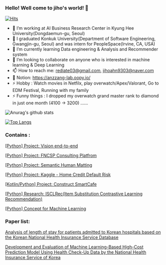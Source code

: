 ### Hello! Well come to jiho's world! 👋

[![Hits](https://hits.seeyoufarm.com/api/count/incr/badge.svg?url=https%3A%2F%2Fgithub.com%2Fjihoahn9303&count_bg=%233D41C8&title_bg=%23555555&icon=greensock.svg&icon_color=%23E7E7E7&title=hits&edge_flat=false)](https://hits.seeyoufarm.com)



- 🔭 I’m working at AI Business Research Center in Kyung Hee University(Dongdaemun-gu, Seoul)
- 🔭 I graduated Konkuk University(Department of Software Engineering, Gwangjin-gu, Seoul) and was intern for PeopleSpace(Irvine, CA, USA)
- 🌱 I’m currently learning Data engineering & Analysis and Recommender system
- 👯 I’m looking to collaborate on anyone who is interested in machine learning & Deep Learning
- 📫 How to reach me: rediate03@gmail.com, jihoahn9303@naver.com
- 🦾 Notion: https://anzzang-lab.oopy.io/
- ⚡ Hobby : Watch movies in Netfilx, play overwatch/Apex/Valorant, Go to EDM Festival, Running with my family
- ⚡ Funny things : I dropped my overwatch grand master rank to diamond in just one month (4100 -> 3200) ......










![Anurag's github stats](https://github-readme-stats.vercel.app/api?username=jihoahn9303&show_icons=true)




[![Top Langs](https://github-readme-stats.vercel.app/api/top-langs/?username=jihoahn9303&layout=compact)](https://github.com/anuraghazra/github-readme-stats)









### Contains :

[[Python] Project: Vision end-to-end](https://github.com/jihoahn9303/Vision_end_to_end)

[[Python] Project: FNCSP Consulting Platfrom](https://github.com/jihoahn9303/FNCSP_Consulting_Platform)

[[Python] Project: Semantic Human Matting](https://github.com/jihoahn9303/Semantic_Human_Matting_Project)

[[Python] Project: Kaggle - Home Credit Default Risk](https://github.com/jihoahn9303/home-credit-default-risk)

[[Kotlin/Python] Project: Construct SmartCafe](https://github.com/jihoahn9303/GraduationProject)

[[Python] Research: ISCLRec(Item Substitution Contrastive Learning Recommendation)](https://github.com/jihoahn9303/lSCLRec)

[[Python] Concept for Machine Learning](https://github.com/jihoahn9303/Machine_Learning)






### Paper list:

[Analysis of length of stay for patients admitted to Korean hospitals based on the Korean National Health Insurance Service Database](https://www.sciencedirect.com/science/article/pii/S2352914823000205)

[Development and Evaluation of Machine Learning-Based High-Cost Prediction Model Using Health Check-Up Data by the National Health Insurance Service of Korea](https://www.mdpi.com/1660-4601/19/20/13672)

